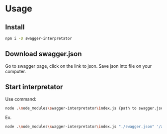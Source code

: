 # Usage

## Install

```bash
npm i -D swagger-interpretator
```

## Download swagger.json

Go to swagger page, click on the link to json. Save json into file on your computer.

## Start interpretator

Use command:
```bash
node .\node_modules\swagger-interpretator\index.js {path to swagger.json} '{url} {method}' {output file name} {api-module name}
```
Ex. 
```bash
node .\node_modules\swagger-interpretator\index.js "./swagger.json" '/api/candidate/matchings get' ./output.ts fetchMatchings
```
